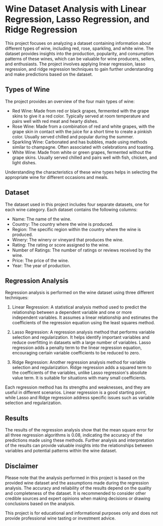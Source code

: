 # Wine Dataset Analysis with Linear Regression, Lasso Regression, and Ridge Regression

This project focuses on analyzing a dataset containing information about different types of wine, including red, rose, sparkling, and white wine. The dataset provides insights into the production, popularity, and consumption patterns of these wines, which can be valuable for wine producers, sellers, and enthusiasts. The project involves applying linear regression, lasso regression, and ridge regression techniques to gain further understanding and make predictions based on the dataset.

## Types of Wine
The project provides an overview of the four main types of wine:
- Red Wine: Made from red or black grapes, fermented with the grape skins to give it a red color. Typically served at room temperature and pairs well with red meat and hearty dishes.
- Rose Wine: Made from a combination of red and white grapes, with the grape skin in contact with the juice for a short time to create a pinkish color. Usually served chilled and popular during the summer.
- Sparkling Wine: Carbonated and has bubbles, made using methods similar to champagne. Often associated with celebrations and toasting.
- White Wine: Made from white or green grapes, fermented without the grape skins. Usually served chilled and pairs well with fish, chicken, and light dishes.

Understanding the characteristics of these wine types helps in selecting the appropriate wine for different occasions and meals.

## Dataset
The dataset used in this project includes four separate datasets, one for each wine category. Each dataset contains the following columns:
- Name: The name of the wine.
- Country: The country where the wine is produced.
- Region: The specific region within the country where the wine is produced.
- Winery: The winery or vineyard that produces the wine.
- Rating: The rating or score assigned to the wine.
- Number of Ratings: The number of ratings or reviews received by the wine.
- Price: The price of the wine.
- Year: The year of production.

## Regression Analysis
Regression analysis is performed on the wine dataset using three different techniques:
1. Linear Regression: A statistical analysis method used to predict the relationship between a dependent variable and one or more independent variables. It assumes a linear relationship and estimates the coefficients of the regression equation using the least squares method.

2. Lasso Regression: A regression analysis method that performs variable selection and regularization. It helps identify important variables and reduce overfitting in datasets with a large number of variables. Lasso regression adds a penalty term to the linear regression equation, encouraging certain variable coefficients to be reduced to zero.

3. Ridge Regression: Another regression analysis method for variable selection and regularization. Ridge regression adds a squared term to the coefficients of the variables, unlike Lasso regression's absolute value term. It is suitable for situations with many small coefficients.

Each regression method has its strengths and weaknesses, and they are useful in different scenarios. Linear regression is a good starting point, while Lasso and Ridge regression address specific issues such as variable selection and regularization.

## Results
The results of the regression analysis show that the mean square error for all three regression algorithms is 0.08, indicating the accuracy of the predictions made using these methods. Further analysis and interpretation of the results can provide valuable insights into the relationships between variables and potential patterns within the wine dataset.

## Disclaimer
Please note that the analysis performed in this project is based on the provided wine dataset and the assumptions made during the regression analysis. The accuracy and reliability of the results depend on the quality and completeness of the dataset. It is recommended to consider other credible sources and expert opinions when making decisions or drawing conclusions based on the analysis.

This project is for educational and informational purposes only and does not provide professional wine tasting or investment advice.
